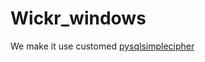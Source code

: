# Wickr_windows
 
We make it use customed <a href="https://github.com/bssthu/pysqlsimplecipher" target="_blank">pysqlsimplecipher</a>
